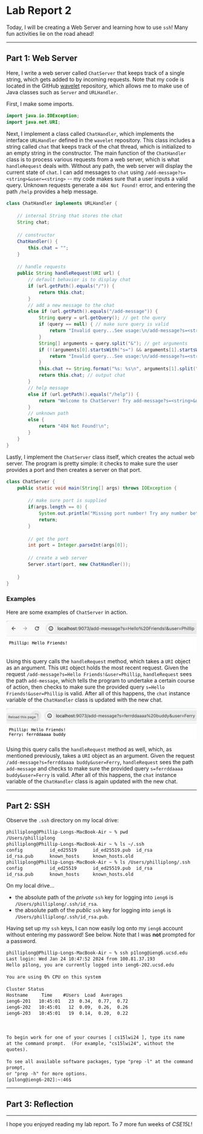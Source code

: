 # Lab Report 2

Today, I will be creating a Web Server and learning how to use `ssh`! Many fun activities lie on the road ahead!

---

## Part 1: Web Server

Here, I write a web server called `ChatServer` that keeps track of a single string, which gets added to by incoming requests. Note that my code is located in the GitHub [wavelet](https://github.com/ucsd-cse15l-f23/wavelet) repository, which allows me to make use of Java classes such as `Server` and `URLHandler`.

First, I make some imports.

```java
import java.io.IOException;
import java.net.URI;
```

Next, I implement a class called `ChatHandler`, which implements the interface `URLHandler` defined in the `wavelet` repository. This class includes a string called `chat` that keeps track of the chat thread, which is initialized to an empty string in the constructor. The main function of the `ChatHandler` class is to process various requests from a web server, which is what `handleRequest` deals with. Without any path, the web server will display the current state of `chat`. I can add messages to `chat` using `/add-message?s=<string>&user=<string>` -- my code makes sure that a user inputs a valid query. Unknown requests generate a `404 Not Found!` error, and entering the path `/help` provides a help message.

```java
class ChatHandler implements URLHandler {

    // internal String that stores the chat
    String chat;

    // constructor
    ChatHandler() {
        this.chat = "";
    }

    // handle requests
    public String handleRequest(URI url) {
        // default behavior is to display chat
        if (url.getPath().equals("/")) {
            return this.chat;
        }
        // add a new message to the chat
        else if (url.getPath().equals("/add-message")) {
            String query = url.getQuery(); // get the query
            if (query == null) { // make sure query is valid
                return "Invalid query...See usage:\n/add-message?s=<string>&user=<string>\n";
            }
            String[] arguments = query.split("&"); // get arguments
            if (!(arguments[0].startsWith("s=") && arguments[1].startsWith("user="))) { // make sure query is valid
                return "Invalid query...See usage:\n/add-message?s=<string>&user=<string>\n";
            }
            this.chat += String.format("%s: %s\n", arguments[1].split("=")[1], arguments[0].split("=")[1]); // concatenate to chat
            return this.chat; // output chat
        }
        // help message
        else if (url.getPath().equals("/help")) {
            return "Welcome to ChatServer! Try add-message?s=<string>&user=<string> to add a chat.\n";
        }
        // unknown path
        else {
            return "404 Not Found!\n";
        }
    }
}
```

Lastly, I implement the `ChatServer` class itself, which creates the actual web server. The program is pretty simple: it checks to make sure the user provides a port and then creates a server on that port.

```java
class ChatServer {
    public static void main(String[] args) throws IOException {

        // make sure port is supplied
        if(args.length == 0) {
            System.out.println("Missing port number! Try any number between 1024 to 49151");
            return;
        }

        // get the port
        int port = Integer.parseInt(args[0]);

        // create a web server
        Server.start(port, new ChatHandler());

    }
}
```

### Examples

Here are some examples of `ChatServer` in action.

![Example 1](./images/lab-report-2-ex1.png)

Using this query calls the `handleRequest` method, which takes a `URI` object as an argument. This `URI` object holds the most recent request. Given the request `/add-message?s=Hello Friends!&user=Phillip`, `handleRequest` sees the path `add-message`, which tells the program to undertake a certain course of action, then checks to make sure the provided query `s=Hello Friends!&user=Phillip` is valid. After all of this happens, the `chat` instance variable of the `ChatHandler` class is updated with the new chat.

![Example 2](./images/lab-report-2-ex2.png)

Using this query calls the `handleRequest` method as well, which, as mentioned previously, takes a `URI` object as an argument. Given the request `/add-message?s=ferrddaaaa buddy&user=Ferry`, `handleRequest` sees the path `add-message` and checks to make sure the provided query `s=ferrddaaaa buddy&user=Ferry` is valid. After all of this happens, the `chat` instance variable of the `ChatHandler` class is again updated with the new chat.

---

## Part 2: SSH

Observe the `.ssh` directory on my local drive:

```
philliplong@Phillip-Longs-MacBook-Air ~ % pwd
/Users/philliplong
philliplong@Phillip-Longs-MacBook-Air ~ % ls ~/.ssh
config          id_ed25519      id_ed25519.pub  id_rsa          id_rsa.pub      known_hosts     known_hosts.old
philliplong@Phillip-Longs-MacBook-Air ~ % ls /Users/philliplong/.ssh
config          id_ed25519      id_ed25519.pub  id_rsa          id_rsa.pub      known_hosts     known_hosts.old
```

On my local drive...
- the absolute path of the *private* `ssh` key for logging into `ieng6` is `/Users/philliplong/.ssh/id_rsa`.
- the absolute path of the *public* `ssh` key for logging into `ieng6` is `/Users/philliplong/.ssh/id_rsa.pub`.

Having set up my `ssh` keys, I can now easily log onto my `ieng6` account without entering my password! See below. Note that I was **not** prompted for a password.

```
philliplong@Phillip-Longs-MacBook-Air ~ % ssh p1long@ieng6.ucsd.edu
Last login: Wed Jan 24 10:47:52 2024 from 100.81.37.193
Hello p1long, you are currently logged into ieng6-202.ucsd.edu

You are using 0% CPU on this system

Cluster Status 
Hostname     Time    #Users  Load  Averages  
ieng6-201   10:45:01   23  0.34,  0.77,  0.72
ieng6-202   10:45:01   12  0.09,  0.26,  0.26
ieng6-203   10:45:01   19  0.14,  0.20,  0.22

 

To begin work for one of your courses [ cs15lwi24 ], type its name 
at the command prompt.  (For example, "cs15lwi24", without the quotes).

To see all available software packages, type "prep -l" at the command prompt,
or "prep -h" for more options.
[p1long@ieng6-202]:~:46$
```

---

## Part 3: Reflection



---

I hope you enjoyed reading my lab report. To 7 more fun weeks of *CSE15L*!